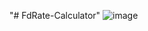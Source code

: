 "# FdRate-Calculator" 
![image](https://github.com/user-attachments/assets/6665f927-13e1-4c7a-a65c-083ae008e8e2)
